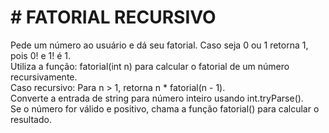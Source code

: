 # # FATORIAL RECURSIVO
Pede um número ao usuário e dá seu fatorial. Caso seja 0 ou 1 retorna 1, pois 0! e 1! é 1. <br>
Utiliza a função: fatorial(int n) para calcular o fatorial de um número recursivamente. <br>
Caso recursivo: Para n > 1, retorna n * fatorial(n - 1). <br>
Converte a entrada de string para número inteiro usando int.tryParse(). <br>
Se o número for válido e positivo, chama a função fatorial() para calcular o resultado.